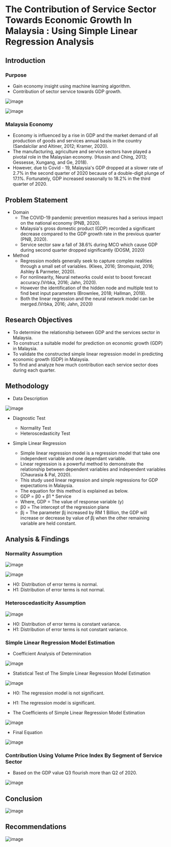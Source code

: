 # The Contribution of Service Sector Towards Economic Growth In Malaysia : Using Simple Linear Regression Analysis

## Introduction
### Purpose
- Gain economy insight using machine learning algorithm.
- Contribution of sector service towards GDP growth.

![image](https://user-images.githubusercontent.com/28688869/139126296-49f1fdd1-adfa-4231-84b9-c1340a21c631.png)

![image](https://user-images.githubusercontent.com/28688869/139126305-df44ed48-81e2-44f6-9c92-2d402b1a062a.png)

### Malaysia Economy
- Economy is influenced by a rise in GDP and the market demand of all production of goods and services annual basis in the country (Sandalcilar and Altiner, 2012; Kramer, 2020).
- The manufacturing, agriculture and service sectors have played a pivotal role in the Malaysian economy. (Hussin and Ching, 2013; Gessesse, Xungang, and Ge, 2018).
- However, due to Covid - 19, Malaysia's GDP dropped at a slower rate of 2.7% in the second quarter of 2020 because of a double-digit plunge of 17.1%. Fortunately, GDP increased seasonally to 18.2% in the third quarter of 2020.

## Problem Statement
- Domain
  - The COVID-19 pandemic prevention measures had a serious impact on the national economy (PNB, 2020).
  - Malaysia's gross domestic product (GDP) recorded a significant decrease compared to the GDP growth rate in the previous quarter (PNB, 2020). 
  - Service sector saw a fall of 38.6% during MCO which cause GDP during second quarter dropped significantly (DOSM, 2020)
- Method
  - Regression models generally seek to capture complex realities through a small set of variables. (Klees, 2016; Stromquist, 2016; Ashley & Parmeter, 2020).
  - For nonlinearity, Neural networks could exist to boost forecast accuracy.(Vrbka, 2016; Jahn, 2020).
  - However the identification of the hidden node and multiple test to find best input parameters (Brownlee, 2018; Hallman, 2019).
  - Both the linear regression and the neural network model can be merged.(Vrbka, 2016; Jahn, 2020)

## Research Objectives
- To determine the relationship between GDP and the services sector in Malaysia.
- To construct a suitable model for prediction on economic growth (GDP) in Malaysia.
- To validate the constructed simple linear regression model in predicting economic growth (GDP) in Malaysia.
- To find and analyze how much contribution each service sector does during each quarter.

## Methodology
- Data Description

![image](https://user-images.githubusercontent.com/28688869/139126657-ed40bfe9-f0a4-4742-b919-36ed24db2007.png)

- Diagnostic Test
  - Normality Test
  - Heteroscedasticity Test

- Simple Linear Regression
  - Simple linear regression model is a regression model that take one independent variable and one dependant variable.
  - Linear regression is a powerful method to demonstrate the relationship between dependent variables and independent variables (Chaurasia & Pal, 2020).
  - This study used linear regression and simple regressions for GDP expectations in Malaysia.
  - The equation for this method is explained as below.
  - GDP = β0 + β1 * Service
  - Where, GDP = The value of response variable (y)
  - β0   = The intercept of the regression plane
  - βj  = The parameter βj  increased by RM 1 Billion, the GDP will increase or decrease by value of  βj  when the other remaining variable are held constant.

## Analysis & Findings
### Normality Assumption

![image](https://user-images.githubusercontent.com/28688869/139126939-f6816c47-379b-475b-9840-2bd90ec541c0.png)

![image](https://user-images.githubusercontent.com/28688869/139126975-5c14d881-8fca-48ac-82ac-a523727f7e51.png)

- H0:  Distribution of error terms is normal.
- H1:  Distribution of error terms is not normal. 

### Heteroscedasticity Assumption

![image](https://user-images.githubusercontent.com/28688869/139127052-b247faa9-6d99-435e-afef-fd4345b58100.png)

- H0:  Distribution of error terms is constant variance.
- H1:  Distribution of error terms is not constant variance.

### Simple Linear Regression Model Estimation
- Coefficient Analysis of Determination

![image](https://user-images.githubusercontent.com/28688869/139127186-bd351339-66c0-4c75-a3b6-bb3974fdbe6b.png)

- Statistical Test of The Simple Linear Regression Model Estimation

![image](https://user-images.githubusercontent.com/28688869/139127230-52920e20-38fc-40d7-a047-fa5c3757b7e8.png)

- H0:  The regression model is not significant.
- H1:  The regression model is significant.

- The Coefficients of Simple Linear Regression Model Estimation

![image](https://user-images.githubusercontent.com/28688869/139127281-9ec8d10b-24e3-4860-b125-39787d94fba0.png)

- Final Equation

![image](https://user-images.githubusercontent.com/28688869/139127347-4bfc624c-9f6b-41a2-9021-801aa72b99d0.png)

### Contribution Using Volume Price Index By Segment of Service Sector
- Based on the GDP value Q3 flourish more than Q2 of 2020.

![image](https://user-images.githubusercontent.com/28688869/139127514-6d150366-1719-48c6-853b-8bca516f0eb0.png)

## Conclusion

![image](https://user-images.githubusercontent.com/28688869/139127570-d97f4490-4489-4fc1-a0a0-42a32e5d59e7.png)

## Recommendations

![image](https://user-images.githubusercontent.com/28688869/139127611-8c886ef3-fe04-4137-9b5a-7d585ecf39d4.png)
